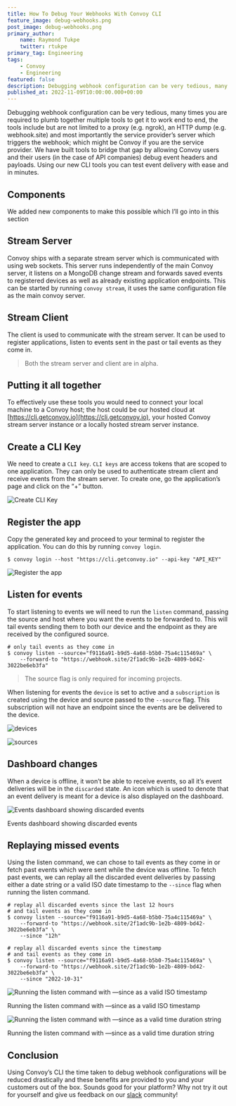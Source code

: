 ```yaml
---
title: How To Debug Your Webhooks With Convoy CLI
feature_image: debug-webhooks.png
post_image: debug-webhooks.png
primary_author:
    name: Raymond Tukpe
    twitter: rtukpe
primary_tag: Engineering
tags:
    - Convoy
    - Engineering
featured: false
description: Debugging webhook configuration can be very tedious, many times you are required plumb together multiple tools to get it to work end to end. In this article, we demostrate Convoy CLI tool to enable easier onboarding.
published_at: 2022-11-09T10:00:00.000+00:00
---
```


Debugging webhook configuration can be very tedious, many times you are required to plumb together multiple tools to get it to work end to end, the tools include but are not limited to a proxy (e.g. ngrok), an HTTP dump (e.g. webhook.site) and most importantly the service provider’s server which triggers the webhook; which might be Convoy if you are the service provider. We have built tools to bridge that gap by allowing Convoy users and their users (in the case of API companies) debug event headers and payloads. Using our new CLI tools you can test event delivery with ease and in minutes.

## Components

We added new components to make this possible which I’ll go into in this section

## Stream Server

Convoy ships with a separate stream server which is communicated with using web sockets. This server runs independently of the main Convoy server, it listens on a MongoDB change stream and forwards saved events to registered devices as well as already existing application endpoints. This can be started by running `convoy stream`, it uses the same configuration file as the main convoy server.

## Stream Client

The client is used to communicate with the stream server. It can be used to register applications, listen to events sent in the past or tail events as they come in. 

> Both the stream server and client are in alpha.

## Putting it all together

To effectively use these tools you would need to connect your local machine to a Convoy host; the host could be our hosted cloud at [https://cli.getconvoy.io](https://cli.getconvoy.io), your hosted Convoy stream server instance or a locally hosted stream server instance.

## Create a CLI Key

We need to create a `CLI key`. `CLI keys` are access tokens that are scoped to one application. They can only be used to authenticate stream client and receive events from the stream server. To create one, go the application’s page and click on the “+” button.

![Create CLI Key](/blog-assets/create-cli-key.png)

## Register the app

Copy the generated key and proceed to your terminal to register the application. You can do this by running `convoy login`.

```console[terminal]
$ convoy login --host "https://cli.getconvoy.io" --api-key "API_KEY"
```

![Register the app](/blog-assets/register-the-app.png)

## Listen for events

To start listening to events we will need to run the `listen` command, passing the source and host where you want the events to be forwarded to. This will tail events sending them to both our device and the endpoint as they are received by the configured source.

```console[terminal]
# only tail events as they come in
$ convoy listen --source="f9116a91-b9d5-4a68-b5b0-75a4c115469a" \
	--forward-to "https://webhook.site/2f1adc9b-1e2b-4809-bd42-3022be6eb3fa" 
```

>  The source flag is only required for incoming projects.

When listening for events the `device` is set to active and a `subscription` is created using the device and source passed to the `--source` flag. This subscription will not have an endpoint since the events are be delivered to the device.

![devices](/blog-assets/devices.png)

![sources](/blog-assets/sources.png)

## Dashboard changes

When a device is offline, it won’t be able to receive events, so all it’s event deliveries will be in the `discarded` state. An icon which is used to denote that an event delivery is meant for a device is also displayed on the dashboard.

![Events dashboard showing discarded events](/blog-assets/dashboard-changes.png)

Events dashboard showing discarded events

## Replaying missed events

Using the listen command, we can chose to tail events as they come in or fetch past events which were sent while the device was offline. To fetch past events, we can replay all the discarded event deliveries by passing either a date string or a valid ISO date timestamp to the `--since` flag when running the listen command.

```console[terminal]
# replay all discarded events since the last 12 hours
# and tail events as they come in
$ convoy listen --source="f9116a91-b9d5-4a68-b5b0-75a4c115469a" \
	--forward-to "https://webhook.site/2f1adc9b-1e2b-4809-bd42-3022be6eb3fa" \
	--since "12h"

# replay all discarded events since the timestamp
# and tail events as they come in
$ convoy listen --source="f9116a91-b9d5-4a68-b5b0-75a4c115469a" \
	--forward-to "https://webhook.site/2f1adc9b-1e2b-4809-bd42-3022be6eb3fa" \
	--since "2022-10-31"
```

![Running the listen command with —since as a valid ISO timestamp](/blog-assets/iso-timestamp.png)

Running the listen command with —since as a valid ISO timestamp

![Running the listen command with —since as a valid time duration string](/blog-assets/time-duration.png)

Running the listen command with —since as a valid time duration string

## Conclusion

Using Convoy’s CLI the time taken to debug webhook configurations will be reduced drastically and these benefits are provided to you and your customers out of the box. Sounds good for your platform? Why not try it out for yourself and give us feedback on our [slack](https://www.notion.so/Debugging-your-webhooks-with-the-Convoy-CLI-b64ac0aa11934657bd0069c8470da5a8#3e5965868c72431e9d0b072b1ab1ba0e) community!
